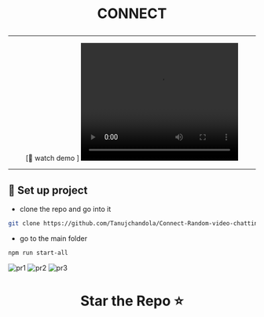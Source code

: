 <h1 align = "center"> 

CONNECT


</h1>


---

<div align="center">
  


[🔴 watch demo ]
<video width="320" height="240" controls>
  <source src="https://github.com/user-attachments/assets/d638b58b-49cd-4659-b729-e91ae08e5ced" type="video/mp4">
  Your browser does not support the video tag.
</video>




</div>

---

## 📌 Set up project
- clone the repo and go into it
```bash
git clone https://github.com/Tanujchandola/Connect-Random-video-chatting-Website-.git & cd Connect-Random-video-chatting-Website/
```
- go to the main folder
```bash
npm run start-all
```
![pr1](https://github.com/user-attachments/assets/9d2d36d3-dd77-456e-87c3-6639786cf8a2)
![pr2](https://github.com/user-attachments/assets/434dd458-3ab6-4798-8294-c750712bc218)
![pr3](https://github.com/user-attachments/assets/aedf6fb0-25ea-4935-9828-3d1d4566c7d9)


<h1 align="center"> Star the Repo ⭐ </h1>
